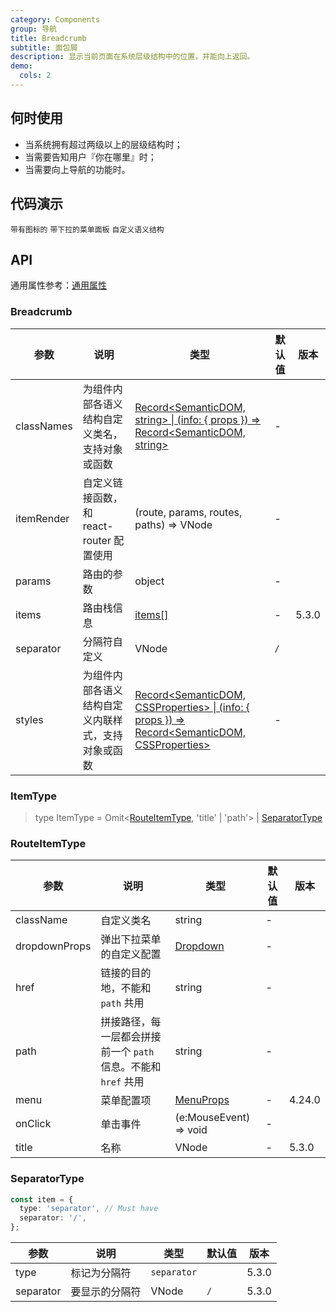 ```yaml
---
category: Components
group: 导航
title: Breadcrumb
subtitle: 面包屑
description: 显示当前页面在系统层级结构中的位置，并能向上返回。
demo:
  cols: 2
---
```


## 何时使用

- 当系统拥有超过两级以上的层级结构时；
- 当需要告知用户『你在哪里』时；
- 当需要向上导航的功能时。

## 代码演示

<code src="./带有图标的.vue">带有图标的</code>
<code src="./带下拉的菜单面板.vue">带下拉的菜单面板</code>
<code src="./自定义语义结构.vue">自定义语义结构</code>

## API

通用属性参考：[通用属性](/docs/react/common-props)

### Breadcrumb

| 参数       | 说明                                               | 类型                                                                                                           | 默认值 | 版本  |
| ---------- | -------------------------------------------------- | -------------------------------------------------------------------------------------------------------------- | ------ | ----- |
| classNames | 为组件内部各语义结构自定义类名，支持对象或函数     | [Record<SemanticDOM, string> \| (info: { props }) => Record<SemanticDOM, string>](#semantic-dom)               | -      |       |
| itemRender | 自定义链接函数，和 react-router 配置使用           | (route, params, routes, paths) => VNode                                                                    | -      |       |
| params     | 路由的参数                                         | object                                                                                                         | -      |       |
| items      | 路由栈信息                                         | [items\[\]](#itemtype)                                                                                         | -      | 5.3.0 |
| separator  | 分隔符自定义                                       | VNode                                                                                                      | `/`    |       |
| styles     | 为组件内部各语义结构自定义内联样式，支持对象或函数 | [Record<SemanticDOM, CSSProperties> \| (info: { props }) => Record<SemanticDOM, CSSProperties>](#semantic-dom) | -      |       |

### ItemType

> type ItemType = Omit<[RouteItemType](#routeitemtype), 'title' | 'path'> | [SeparatorType](#separatortype)

### RouteItemType

| 参数          | 说明                                                           | 类型                                  | 默认值 | 版本   |
| ------------- | -------------------------------------------------------------- | ------------------------------------- | ------ | ------ |
| className     | 自定义类名                                                     | string                                | -      |        |
| dropdownProps | 弹出下拉菜单的自定义配置                                       | [Dropdown](/components/dropdown-cn)   | -      |        |
| href          | 链接的目的地，不能和 `path` 共用                               | string                                | -      |        |
| path          | 拼接路径，每一层都会拼接前一个 `path` 信息。不能和 `href` 共用 | string                                | -      |        |
| menu          | 菜单配置项                                                     | [MenuProps](/components/menu-cn/#api) | -      | 4.24.0 |
| onClick       | 单击事件                                                       | (e:MouseEvent) => void                | -      |        |
| title         | 名称                                                           | VNode                             | -      | 5.3.0  |

### SeparatorType

```ts
const item = {
  type: 'separator', // Must have
  separator: '/',
};
```

| 参数      | 说明           | 类型        | 默认值 | 版本  |
| --------- | -------------- | ----------- | ------ | ----- |
| type      | 标记为分隔符   | `separator` |        | 5.3.0 |
| separator | 要显示的分隔符 | VNode   | `/`    | 5.3.0 |
